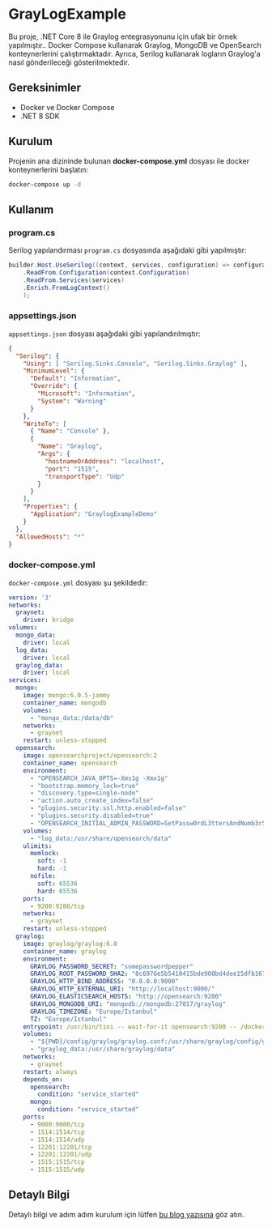 
# GrayLogExample

Bu proje, .NET Core 8 ile Graylog entegrasyonunu için ufak bir örnek yapılmıştır.. Docker Compose kullanarak Graylog, MongoDB ve OpenSearch konteynerlerini çalıştırmaktadır. Ayrıca, Serilog kullanarak logların Graylog'a nasıl gönderileceği gösterilmektedir.

## Gereksinimler

- Docker ve Docker Compose
- .NET 8 SDK

## Kurulum

Projenin ana dizininde bulunan **docker-compose.yml** dosyası ile docker konteynerlerini başlatın:
   ```sh
   docker-compose up -d
   ```

## Kullanım

### program.cs

Serilog yapılandırması `program.cs` dosyasında aşağıdaki gibi yapılmıştır:

```csharp
builder.Host.UseSerilog((context, services, configuration) => configuration
    .ReadFrom.Configuration(context.Configuration)
    .ReadFrom.Services(services)
    .Enrich.FromLogContext() 
    );
```

### appsettings.json

`appsettings.json` dosyası aşağıdaki gibi yapılandırılmıştır:

```json
{
  "Serilog": {
    "Using": [ "Serilog.Sinks.Console", "Serilog.Sinks.Graylog" ],
    "MinimumLevel": {
      "Default": "Information",
      "Override": {
        "Microsoft": "Information",
        "System": "Warning"
      }
    },
    "WriteTo": [
      { "Name": "Console" },
      {
        "Name": "Graylog",
        "Args": {
          "hostnameOrAddress": "localhost",
          "port": "1515",
          "transportType": "Udp"
        }
      }
    ],
    "Properties": {
      "Application": "GraylogExampleDemo"
    }
  },
  "AllowedHosts": "*"
}
```

### docker-compose.yml

`docker-compose.yml` dosyası şu şekildedir:

```yaml
version: '3'
networks:
  graynet:
    driver: bridge
volumes:
  mongo_data:
    driver: local
  log_data:
    driver: local
  graylog_data:
    driver: local
services:
  mongo:
    image: mongo:6.0.5-jammy
    container_name: mongodb
    volumes:
      - "mongo_data:/data/db"
    networks:
      - graynet
    restart: unless-stopped
  opensearch:
    image: opensearchproject/opensearch:2
    container_name: opensearch
    environment:
      - "OPENSEARCH_JAVA_OPTS=-Xms1g -Xmx1g"
      - "bootstrap.memory_lock=true"
      - "discovery.type=single-node"
      - "action.auto_create_index=false"
      - "plugins.security.ssl.http.enabled=false"
      - "plugins.security.disabled=true"
      - "OPENSEARCH_INITIAL_ADMIN_PASSWORD=SetPassw0rdL3ttersAndNumb3r5"
    volumes:
      - "log_data:/usr/share/opensearch/data"
    ulimits:
      memlock:
        soft: -1
        hard: -1
      nofile:
        soft: 65536
        hard: 65536
    ports:
      - 9200:9200/tcp
    networks:
      - graynet
    restart: unless-stopped
  graylog:
    image: graylog/graylog:6.0
    container_name: graylog
    environment:
      GRAYLOG_PASSWORD_SECRET: "somepasswordpepper"
      GRAYLOG_ROOT_PASSWORD_SHA2: "8c6976e5b5410415bde908bd4dee15dfb167a9c873fc4bb8a81f6f2ab448a918"
      GRAYLOG_HTTP_BIND_ADDRESS: "0.0.0.0:9000"
      GRAYLOG_HTTP_EXTERNAL_URI: "http://localhost:9000/"
      GRAYLOG_ELASTICSEARCH_HOSTS: "http://opensearch:9200"
      GRAYLOG_MONGODB_URI: "mongodb://mongodb:27017/graylog"
      GRAYLOG_TIMEZONE: "Europe/Istanbul"
      TZ: "Europe/Istanbul"
    entrypoint: /usr/bin/tini -- wait-for-it opensearch:9200 -- /docker-entrypoint.sh
    volumes:
      - "${PWD}/config/graylog/graylog.conf:/usr/share/graylog/config/graylog.conf"
      - "graylog_data:/usr/share/graylog/data"
    networks:
      - graynet
    restart: always
    depends_on:
      opensearch:
        condition: "service_started"
      mongo:
        condition: "service_started"
    ports:
      - 9000:9000/tcp
      - 1514:1514/tcp
      - 1514:1514/udp
      - 12201:12201/tcp
      - 12201:12201/udp
      - 1515:1515/tcp
      - 1515:1515/udp
```

## Detaylı Bilgi

Detaylı bilgi ve adım adım kurulum için lütfen [bu blog yazısına](https://medium.com/@onurkarasoy/net-core-ile-graylog-entegrasyonu-kurulum-ve-kullan%C4%B1m-457d6b24a36b) göz atın.


